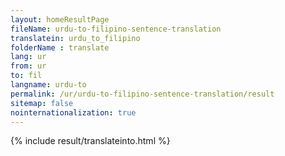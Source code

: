 ```yaml
---
layout: homeResultPage
fileName: urdu-to-filipino-sentence-translation
translatein: urdu_to_filipino
folderName : translate
lang: ur
from: ur
to: fil
langname: urdu-to
permalink: /ur/urdu-to-filipino-sentence-translation/result
sitemap: false
nointernationalization: true
---
```

{% include result/translateinto.html %}

<script src="/js/result/translation.js" data-foldername="{{page.folderName}}" data-lang="{{page.lang}}"></script>
